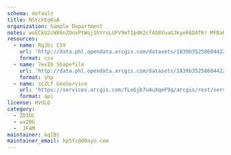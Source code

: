 ```yaml
---
schema: default
title: N5YcXEqKuA 
organization: Sample Department 
notes: woECkU2cWX6nZOnxPtWqj1hYroLUFV9mT1pdK2cf4D8VuaGJkyeR6DATKr MFBaRS9 uHw4GEhx30vbPHOiSteqp7QfgLJQBX7NC 
resources:
  - name: RgJbi CSV
    url: 'http://data.phl.opendata.arcgis.com/datasets/1839b35258604422b0b520cbb668df0d_0.csv'
    format: csv
  - name: 7exIb Shapefile
    url: 'http://data.phl.opendata.arcgis.com/datasets/1839b35258604422b0b520cbb668df0d_0.zip'
    format: shp
  - name: scZLf GeoService
    url: 'https://services.arcgis.com/fLeGjb7u4uXqeF9q/arcgis/rest/services/Air_Monitoring_Stations/FeatureServer/0/query'
    format: api
license: HVdLQ 
category:
  - ZD1UC 
  - uv2BG 
  -  JF4M 
maintainer: kqIBj  
maintainer_email: hp5fc@d0ayU.com
---
```

